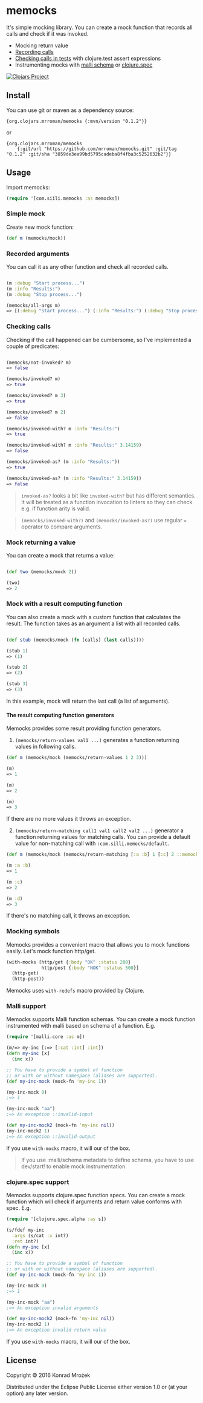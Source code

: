 # memocks 

It's simple mocking library. You can create a mock function that records all calls and check if it was invoked.

- Mocking return value
- [Recording calls](#recording-calls)
- [Checking calls in tests](#checking-calls) with clojure.test assert expressions
- Instrumenting mocks with [malli schema](#malli-support) or [clojure.spec](#clojurespec-support)

[![Clojars Project](https://img.shields.io/clojars/v/org.clojars.mrroman/memocks.svg?include_prereleases)](https://clojars.org/org.clojars.mrroman/memocks)

## Install

You can use git or maven as a dependency source:

```
{org.clojars.mrroman/memocks {:mvn/version "0.1.2"}}
```

or

```
{org.clojars.mrroman/memocks 
    {:git/url "https://github.com/mrroman/memocks.git" :git/tag "0.1.2" :git/sha "3859de3ea99bd5795cadeba8f4fba3c5252632b2"}}
```

## Usage

Import memocks:

```clj
(require '[com.siili.memocks :as memocks])
```

### Simple mock

Create new mock function:

```clj
(def m (memocks/mock))
```

### Recorded arguments

You can call it as any other function and check all recorded calls.

```clj

(m :debug "Start process...")
(m :info "Results:")
(m :debug "Stop process...")

(memocks/all-args m)
=> [(:debug "Start process...") (:info "Results:") (:debug "Stop process...")]
```

### Checking calls 

Checking if the call happened can be cumbersome, so I've implemented a couple of predicates:

```clj

(memocks/not-invoked? m)
=> false

(memocks/invoked? m)
=> true

(memocks/invoked? m 3)
=> true

(memocks/invoked? m 2)
=> false

(memocks/invoked-with? m :info "Results:")
=> true

(memocks/invoked-with? m :info "Results:" 3.14159)
=> false

(memocks/invoked-as? (m :info "Results:"))
=> true

(memocks/invoked-as? (m :info "Results:" 3.14159))
=> false
```

> `invoked-as?` looks a bit like `invoked-with?` but has different semantics.
> It will be treated as a function invocation to linters so they can check e.g. if function arity is valid.

> `(memocks/invoked-with?)` and `(memocks/invoked-as?)` use regular `=` operator to compare arguments.

### Mock returning a value

You can create a mock that returns a value:

```clj

(def two (memocks/mock 2))

(two)
=> 2
```

### Mock with a result computing function

You can also create a mock with a custom function that calculates the result.
The function takes as an argument a list with all recorded calls.

```clj

(def stub (memocks/mock (fn [calls] (last calls))))

(stub 1)
=> (1)

(stub 2)
=> (2)

(stub 3)
=> (3)
```

In this example, mock will return the last call (a list of arguments).

#### The result computing function generators

Memocks provides some result providing function generators.

1. `(memocks/return-values val1 ...)` generates a function returning values in following calls.

```clj
(def m (memocks/mock (memocks/return-values 1 2 3)))

(m)
=> 1

(m)
=> 2

(m)
=> 3
```

If there are no more values it throws an exception.

2. `(memocks/return-matching call1 val1 call2 val2 ...)` generator a function returning values 
for matching calls. You can provide a default value for non-matching call with `:com.silli.memocks/default`.

```clj
(def m (memocks/mock (memocks/return-matching [:a :b] 1 [:c] 2 ::memocks/default 3)))

(m :a :b)
=> 1

(m :c)
=> 2

(m :d)
=> 3
```

If there's no matching call, it throws an exception.

### Mocking symbols

Memocks provides a convenient macro that allows you to mock functions easily.
Let's mock function http/get.

```clj
(with-mocks [http/get {:body "OK" :status 200}
             http/post {:body "NOK" :status 500}]
  (http-get)
  (http-post))
```

Memocks uses `with-redefs` macro provided by Clojure.

### Malli support

Memocks supports Malli function schemas. You can create a mock function instrumented
with malli based on schema of a function. E.g.

```clj
(require '[malli.core :as m])

(m/=> my-inc [:=> [:cat :int] :int])
(defn my-inc [x]
  (inc x))

;; You have to provide a symbol of function 
;; or with or without namespace (aliases are supported).
(def my-inc-mock (mock-fn 'my-inc 1))

(my-inc-mock 0)
;=> 1

(my-inc-mock "aa")
;=> An exception ::invalid-input

(def my-inc-mock2 (mock-fn 'my-inc nil))
(my-inc-mock2 1)
;=> An exception ::invalid-output
```

If you use `with-mocks` macro, it will our of the box.

> If you use :malli/schema metadata to define schema, you have to use dev/start!
> to enable mock instrumentation.

### clojure.spec support

Memocks supports clojure.spec function specs. You can create a mock function 
which will check if arguments and return value conforms with spec. E.g.

```clj
(require '[clojure.spec.alpha :as s])

(s/fdef my-inc
  :args (s/cat :x int?)
  :ret int?)
(defn my-inc [x]
  (inc x))

;; You have to provide a symbol of function 
;; or with or without namespace (aliases are supported).
(def my-inc-mock (mock-fn 'my-inc 1))

(my-inc-mock 0)
;=> 1

(my-inc-mock "aa")
;=> An exception invalid arguments

(def my-inc-mock2 (mock-fn 'my-inc nil))
(my-inc-mock2 1)
;=> An exception invalid return value
```

If you use `with-mocks` macro, it will our of the box.

## License

Copyright © 2016 Konrad Mrożek

Distributed under the Eclipse Public License either version 1.0 or (at your option) any later version.
